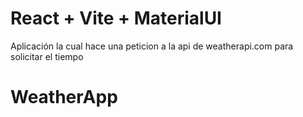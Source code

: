 # React + Vite + MaterialUI

Aplicación la cual hace una peticion a la api de weatherapi.com para solicitar el tiempo

# WeatherApp
